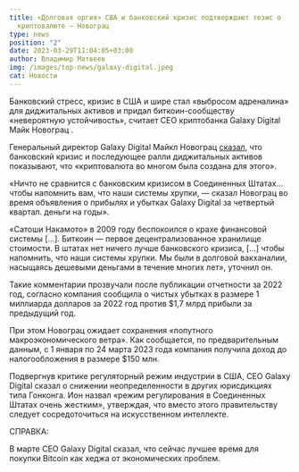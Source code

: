```yaml
---
title: «Долговая оргия» США и банковский кризис подтверждают тезис о
  криптовалюте – Новограц
type: news
position: "2"
date: 2023-03-29T11:04:05+03:00
author: Владимир Матвеев
img: /images/top-news/galaxy-digital.jpeg
cat: Новости
---
```

Банковский стресс, кризис в США и шире стал «выбросом адреналина» для диджитальных активов и придал биткоин-сообществу «невероятную устойчивость», считает CEO криптобанка Galaxy Digital Майк Новограц . 

Генеральный директор Galaxy Digital Майкл Новограц [сказал](https://www.theblock.co/post/223331/galaxy-ditigal-novogratz-earnings-comments), что банковский кризис и последующее ралли диджитальных активов показывают, что «криптовалюта во многом была создана для этого».

«Ничто не сравнится с банковским кризисом в Соединенных Штатах… чтобы напомнить вам, что наши системы хрупки, — сказал Новограц во время объявления о прибылях и убытках Galaxy Digital за четвертый квартал. деньги на годы».

«Сатоши Накамото» в 2009 году беспокоился о крахе финансовой системы \[…]. Биткоин — первое децентрализованное хранилище стоимости. В штатах нет ничего лучше банковского кризиса, \[…] чтобы напомнить, что наши системы хрупки. Мы были в долговой вакханалии, насыщаясь дешевыми деньгами в течение многих лет», уточнил он.

Такие комментарии прозвучали после публикации отчетности за 2022 год, согласно компания сообщила о чистых убытках в размере 1 миллиарда долларов за 2022 год против $1,7 млрд прибыли за предыдущий год.

При этом Новограц ожидает сохранения «попутного макроэкономического ветра». Как сообщается, по предварительным данным, с 1 января по 24 марта 2023 года компания получила доход до налогообложения в размере $150 млн. 

Подвергнув критике регуляторный режим индустрии в США, CEO Galaxy Digital сказал о снижении неопределенности в других юрисдикциях типа Гонконга. Ион назвал «режим регулирования в Соединенных Штатах очень жестким», утверждая, что вместо этого правительству следует сосредоточиться на искусственном интеллекте.

СПРАВКА:

В марте CEO Galaxy Digital сказал, что сейчас лучшее время для покупки Bitcoin как хеджа от экономических проблем.